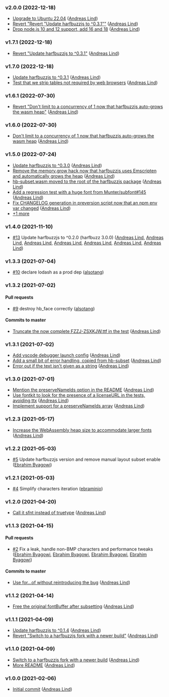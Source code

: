 ### v2.0.0 (2022-12-18)

- [Upgrade to Ubuntu 22.04](https://github.com/papandreou/subset-font/commit/0714132362ad499979dae4571aa03884d513cec1) ([Andreas Lind](mailto:andreaslindpetersen@gmail.com))
- [Revert "Revert "Update harfbuzzjs to ^0.3.1""](https://github.com/papandreou/subset-font/commit/b526500cdbfbbfaab6bb68092b3db0fdd6f00d97) ([Andreas Lind](mailto:andreaslindpetersen@gmail.com))
- [Drop node.js 10 and 12 support, add 16 and 18](https://github.com/papandreou/subset-font/commit/b276f036429681193b6b2b8f79478a9b7fab40ff) ([Andreas Lind](mailto:andreaslindpetersen@gmail.com))

### v1.7.1 (2022-12-18)

- [Revert "Update harfbuzzjs to ^0.3.1"](https://github.com/papandreou/subset-font/commit/c3c5cb98fb11b137d3d8162128dd3a1789ecfca4) ([Andreas Lind](mailto:andreaslindpetersen@gmail.com))

### v1.7.0 (2022-12-18)

- [Update harfbuzzjs to ^0.3.1](https://github.com/papandreou/subset-font/commit/27a4863063e633d4bbc3d3339b5fc0cfcb61927b) ([Andreas Lind](mailto:andreaslindpetersen@gmail.com))
- [Test that we strip tables not required by web browsers](https://github.com/papandreou/subset-font/commit/e90889e7e5d3f3373c076399a523e87fd4c2e8c2) ([Andreas Lind](mailto:andreaslindpetersen@gmail.com))

### v1.6.1 (2022-07-30)

- [Revert "Don't limit to a concurrency of 1 now that harfbuzzjs auto-grows the wasm heap"](https://github.com/papandreou/subset-font/commit/b5461276536239cf865122dae67b1fbdf067e1ae) ([Andreas Lind](mailto:andreaslindpetersen@gmail.com))

### v1.6.0 (2022-07-30)

- [Don't limit to a concurrency of 1 now that harfbuzzjs auto-grows the wasm heap](https://github.com/papandreou/subset-font/commit/e09399546948a49cba9702fb29108b607b74bd7b) ([Andreas Lind](mailto:andreaslindpetersen@gmail.com))

### v1.5.0 (2022-07-24)

- [Update harfbuzzjs to ^0.3.0](https://github.com/papandreou/subset-font/commit/d38cb12bc204f63213c63a8e9217c64429379419) ([Andreas Lind](mailto:andreaslindpetersen@gmail.com))
- [Remove the memory.grow hack now that harfbuzzjs uses Emscripten and automatically grows the heap](https://github.com/papandreou/subset-font/commit/0bf5d7ab7ab2df35e863a944ebf1d87f91f777b3) ([Andreas Lind](mailto:andreas.lind@workday.com))
- [hb-subset.wasm moved to the root of the harfbuzzjs package](https://github.com/papandreou/subset-font/commit/72ff88a4479a3a23d0d0a29d3102c2fbb2aa0b7f) ([Andreas Lind](mailto:andreas.lind@workday.com))
- [Add a regression test with a huge font from Munter\/subfont\#145](https://github.com/papandreou/subset-font/commit/8a4667271239f415f84ef48633e6ca13d3456eb2) ([Andreas Lind](mailto:andreas.lind@workday.com))
- [Fix CHANGELOG generation in preversion script now that an npm env var changed](https://github.com/papandreou/subset-font/commit/66a7ae5586a3a26380805297abc31b1176a9bb9c) ([Andreas Lind](mailto:andreaslindpetersen@gmail.com))
- [+1 more](https://github.com/papandreou/subset-font/compare/v1.4.0...v1.5.0)

### v1.4.0 (2021-11-10)

- [#13](https://github.com/papandreou/subset-font/pull/13) Update harfbuzzjs to ^0.2.0 \(harfbuzz 3.0.0\) ([Andreas Lind](mailto:andreas.lind@workday.com), [Andreas Lind](mailto:andreas.lind@workday.com), [Andreas Lind](mailto:andreas.lind@workday.com), [Andreas Lind](mailto:andreas.lind@workday.com), [Andreas Lind](mailto:andreaslindpetersen@gmail.com), [Andreas Lind](mailto:andreaslindpetersen@gmail.com), [Andreas Lind](mailto:andreaslindpetersen@gmail.com))

### v1.3.3 (2021-07-04)

- [#10](https://github.com/papandreou/subset-font/pull/10) declare lodash as a prod dep ([alsotang](mailto:alsotang@gmail.com))

### v1.3.2 (2021-07-02)

#### Pull requests

- [#9](https://github.com/papandreou/subset-font/pull/9) destroy hb\_face correctly ([alsotang](mailto:alsotang@gmail.com))

#### Commits to master

- [Truncate the now complete FZZJ-ZSXKJW.ttf in the test](https://github.com/papandreou/subset-font/commit/1b9d00675ad2d3001b99512e7193fd012284363e) ([Andreas Lind](mailto:andreaslindpetersen@gmail.com))

### v1.3.1 (2021-07-02)

- [Add vscode debugger launch config](https://github.com/papandreou/subset-font/commit/12b89ce1226a8622adca1acd4c29d8260f0ab8e2) ([Andreas Lind](mailto:andreaslindpetersen@gmail.com))
- [Add a small bit of error handling, copied from hb-subset](https://github.com/papandreou/subset-font/commit/72b5b99c2190d9b81d5eb99a69f086e3a436d9b0) ([Andreas Lind](mailto:andreaslindpetersen@gmail.com))
- [Error out if the text isn't given as a string](https://github.com/papandreou/subset-font/commit/f4a5297780289e69a695cbd3158eff667ec7b971) ([Andreas Lind](mailto:andreaslindpetersen@gmail.com))

### v1.3.0 (2021-07-01)

- [Mention the preserveNameIds option in the README](https://github.com/papandreou/subset-font/commit/ef2a8b2fddcc4f1245119a6eca010d3436375e4f) ([Andreas Lind](mailto:andreas.lind@workday.com))
- [Use fontkit to look for the presence of a licenseURL in the tests, avoiding ttx](https://github.com/papandreou/subset-font/commit/4e97447a86d6b0f52cd510e7fa4c34e5fea856ef) ([Andreas Lind](mailto:andreas.lind@workday.com))
- [Implement support for a preserveNameIds array](https://github.com/papandreou/subset-font/commit/00816d7821cd6bdaa01be909d93ec93c3f81fa36) ([Andreas Lind](mailto:andreas.lind@workday.com))

### v1.2.3 (2021-05-17)

- [Increase the WebAssembly heap size to accommodate larger fonts](https://github.com/papandreou/subset-font/commit/3dfc48a77264673668e34000877082819c37ce75) ([Andreas Lind](mailto:andreas.lind@workday.com))

### v1.2.2 (2021-05-03)

- [#5](https://github.com/papandreou/subset-font/pull/5) Update harfbuzzjs version and remove manual layout subset enable ([Ebrahim Byagowi](mailto:ebrahim@gnu.org))

### v1.2.1 (2021-05-03)

- [#4](https://github.com/papandreou/subset-font/pull/4) Simplify characters iteration ([ebraminio](mailto:ebrahim@gnu.org))

### v1.2.0 (2021-04-20)

- [Call it sfnt instead of truetype](https://github.com/papandreou/subset-font/commit/bb581a20f44617f2fa32a73c92a6f3aba438b4e4) ([Andreas Lind](mailto:andreas.lind@workday.com))

### v1.1.3 (2021-04-15)

#### Pull requests

- [#2](https://github.com/papandreou/subset-font/pull/2) Fix a leak, handle non-BMP characters and performance tweaks ([Ebrahim Byagowi](mailto:ebrahim@gnu.org), [Ebrahim Byagowi](mailto:ebrahim@gnu.org), [Ebrahim Byagowi](mailto:ebrahim@gnu.org), [Ebrahim Byagowi](mailto:ebrahim@gnu.org))

#### Commits to master

- [Use for...of without reintroducing the bug](https://github.com/papandreou/subset-font/commit/84ac1955987f5197b0f037d6cf0dde1622d73397) ([Andreas Lind](mailto:andreas.lind@workday.com))

### v1.1.2 (2021-04-14)

- [Free the original fontBuffer after subsetting](https://github.com/papandreou/subset-font/commit/1170630a1cb3be4a5279facc75cecfd5220ede1f) ([Andreas Lind](mailto:andreas.lind@workday.com))

### v1.1.1 (2021-04-09)

- [Update harfbuzzjs to ^0.1.4](https://github.com/papandreou/subset-font/commit/cafa582138a368129d674113b2be18000f9274e3) ([Andreas Lind](mailto:andreas.lind@workday.com))
- [Revert "Switch to a harfbuzzjs fork with a newer build"](https://github.com/papandreou/subset-font/commit/0f2509c908c7aa1e7d4b069bda336e5c08f13de6) ([Andreas Lind](mailto:andreas.lind@workday.com))

### v1.1.0 (2021-04-09)

- [Switch to a harfbuzzjs fork with a newer build](https://github.com/papandreou/subset-font/commit/78995cf5daf9c2dfdc5d14b3e919e1bd17b5d0e0) ([Andreas Lind](mailto:andreas.lind@workday.com))
- [More README](https://github.com/papandreou/subset-font/commit/32e03b8862452717b00487b899d0faf9b73e3138) ([Andreas Lind](mailto:andreas.lind@peakon.com))

### v1.0.0 (2021-02-06)

- [Initial commit](https://github.com/papandreou/subset-font/commit/4b4d722bf9ac9604fd4a9002b7c7c2a0ff025d82) ([Andreas Lind](mailto:andreas.lind@peakon.com))

